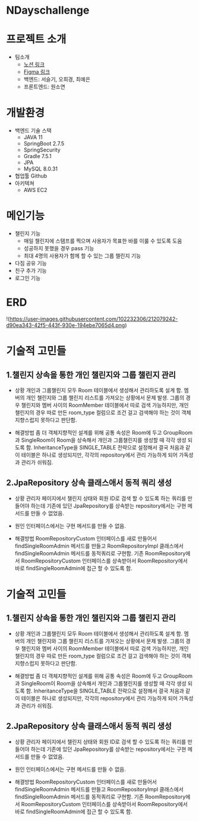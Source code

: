 # NDayschallenge

# 프로젝트 소개
- 팀소개
  - [노션 링크](https://www.notion.so/N-3875b06df3254acbb0edc1194cacba20)
  - [Figma 링크](https://www.figma.com/file/uRxyBkYgUa0FFCY39vvrcz/NDaysChallange?node-id=0%3A1&t=rArekkfnpvnnXEvK-0)
  - 백엔드: 서슬기, 오희경, 최예은
  - 프론트엔드: 원소연

# 개발환경
- 백엔드 기술 스택
  - JAVA 11
  - SpringBoot 2.7.5
  - SpringSecurity
  - Gradle 7.5.1
  - JPA
  - MySQL 8.0.31
- 협업툴
  Github
- 아키텍쳐
  - AWS EC2


# 메인기능
- 챌린지 기능
  - 매일 챌린지에 스탬프를 찍으며 사용자가 목표한 바를 이룰 수 있도록 도움
  - 성공하지 못했을 경우 pass 기능
  - 최대 4명의 사용자가 함께 할 수 있는 그룹 챌린지 기능
- 다짐 공유 기능
- 친구 추가 기능
- 로그인 기능

# ERD
!(https://user-images.githubusercontent.com/102232306/212079242-d90ea343-42f5-443f-930e-194ebe7065d4.png)

# 기술적 고민들
## 1.챌린지 상속을 통한 개인 챌린지와 그룹 챌린지 관리
- 상황
  개인과 그룹챌린지 모두 Room 테이블에서 생성해서 관리하도록 설계 함. 멤버의 개인 챌린지와 그룹 챌린지 리스트를 가져오는 상황에서 문제 발생. 그룹의 경우 챌린지와 멤버 사이의 RoomMember 테이블에서 따로 검색 가능하지만, 개인 챌린지의 경우 따로 만든 room_type 컬럼으로 조건 걸고 검색해야 하는 것이 객체지향스럽지 못하다고 판단함.
  
- 해결방법
  좀 더 객체지향적인 설계를 위해 공통 속성은 Room에 두고 GroupRoom과 SingleRoom이 Room을 상속해서 개인과 그룹챌린지를 생성할 때 각각 생성 되도록 함. InheritanceType을 SINGLE_TABLE 전략으로  설정해서 결국 처음과 같이 테이블은 하나로 생성되지만, 각각의 repository에서 관리 가능하게 되어 가독성과 관리가 쉬워짐.
  
## 2.JpaRepository 상속 클래스애서 동적 쿼리 생성
- 상황
  관리자 페이지에서 챌린지 상태와 회원 ID로 검색 할 수 있도록 하는 쿼리를 만들어야 하는데 기존에 있던 JpaRepository를 상속받는 repository에서는 구현 메서드를 만들 수 없었음.
  
- 원인
  인터페이스에서는 구현 메서드를 만들 수 없음.

- 해결방법
  RoomRepositoryCustom 인터페이스를 새로 만들어서 findSingleRoomAdmin 메서드를 만들고 RoomRepositoryImpl 클래스에서 findSingleRoomAdmin 메서드를 동적쿼리로 구현함. 기존 RoomRepository에서 RoomRepositoryCustom 인터페이스를 상속받아서 RoomRepository에서 바로 findSingleRoomAdmin에 접근 할 수 있도록 함.
  

# 기술적 고민들
## 1.챌린지 상속을 통한 개인 챌린지와 그룹 챌린지 관리
- 상황
  개인과 그룹챌린지 모두 Room 테이블에서 생성해서 관리하도록 설계 함. 멤버의 개인 챌린지와 그룹 챌린지 리스트를 가져오는 상황에서 문제 발생. 그룹의 경우 챌린지와 멤버 사이의 RoomMember 테이블에서 따로 검색 가능하지만, 개인 챌린지의 경우 따로 만든 room_type 컬럼으로 조건 걸고 검색해야 하는 것이 객체지향스럽지 못하다고 판단함.
  
- 해결방법
  좀 더 객체지향적인 설계를 위해 공통 속성은 Room에 두고 GroupRoom과 SingleRoom이 Room을 상속해서 개인과 그룹챌린지를 생성할 때 각각 생성 되도록 함. InheritanceType을 SINGLE_TABLE 전략으로  설정해서 결국 처음과 같이 테이블은 하나로 생성되지만, 각각의 repository에서 관리 가능하게 되어 가독성과 관리가 쉬워짐.
  
## 2.JpaRepository 상속 클래스애서 동적 쿼리 생성
- 상황
  관리자 페이지에서 챌린지 상태와 회원 ID로 검색 할 수 있도록 하는 쿼리를 만들어야 하는데 기존에 있던 JpaRepository를 상속받는 repository에서는 구현 메서드를 만들 수 없었음.
  
- 원인
  인터페이스에서는 구현 메서드를 만들 수 없음.

- 해결방법
  RoomRepositoryCustom 인터페이스를 새로 만들어서 findSingleRoomAdmin 메서드를 만들고 RoomRepositoryImpl 클래스에서 findSingleRoomAdmin 메서드를 동적쿼리로 구현함. 기존 RoomRepository에서 RoomRepositoryCustom 인터페이스를 상속받아서 RoomRepository에서 바로 findSingleRoomAdmin에 접근 할 수 있도록 함.
  
